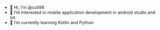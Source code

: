 - 👋 Hi, I’m @coli98
- 👀 I’m interested in mobile application development in android studio and Iot. 
- 🌱 I’m currently learning Kotlin and Python


<!---
coli98/coli98 is a ✨ special ✨ repository because its `README.md` (this file) appears on your GitHub profile.
You can click the Preview link to take a look at your changes.
--->
